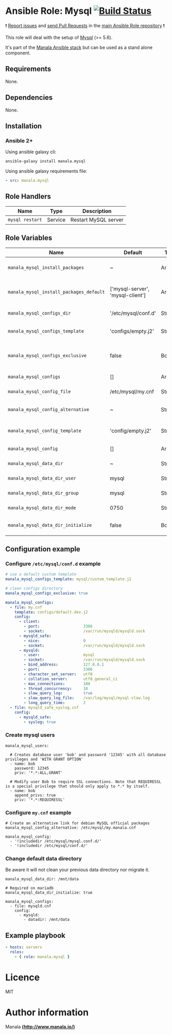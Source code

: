 # Ansible Role: Mysql [![Build Status](https://travis-ci.org/manala/ansible-role-mysql.svg?branch=master)](https://travis-ci.org/manala/ansible-role-mysql)

:exclamation: [Report issues](https://github.com/manala/ansible-roles/issues) and [send Pull Requests](https://github.com/manala/ansible-roles/pulls) in the [main Ansible Role repository](https://github.com/manala/ansible-roles) :exclamation:

This role will deal with the setup of [Mysql](https://www.mysql.com/) (>= 5.6).

It's part of the [Manala Ansible stack](http://www.manala.io) but can be used as a stand alone component.

## Requirements

None.

## Dependencies

None.

## Installation

### Ansible 2+

Using ansible galaxy cli:

```bash
ansible-galaxy install manala.mysql
```

Using ansible galaxy requirements file:

```yaml
- src: manala.mysql
```

## Role Handlers

| Name            | Type    | Description          |
| --------------- | ------- | -------------------- |
| `mysql restart` | Service | Restart MySQL server |

## Role Variables

| Name                                    | Default                          | Type    | Description                                            |
| --------------------------------------- | -------------------------------- | ------- | ------------------------------------------------------ |
| `manala_mysql_install_packages`         | ~                                | Array   | Dependency packages to install                         |
| `manala_mysql_install_packages_default` | ['mysql-server', 'mysql-client'] | Array   | Default dependency packages to install                 |
| `manala_mysql_configs_dir`              | '/etc/mysql/conf.d'              | String  | Configurations directory path                          |
| `manala_mysql_configs_template`         | 'configs/empty.j2'               | String  | Default configuration template path                    |
| `manala_mysql_configs_exclusive`        | false                            | Boolean | Whether to remove all other non-specified config files |
| `manala_mysql_configs`                  | []                               | Array   | Configurations files                                   |
| `manala_mysql_config_file`              | /etc/mysql/my.cnf                | String  | Configuration file path                                |
| `manala_mysql_config_alternative`       | ~                                | String  | Setup an alternative link on configuration file        |
| `manala_mysql_config_template`          | 'config/empty.j2'                | String  | Default configuration template path                    |
| `manala_mysql_config`                   | []                               | Array   | Configuration directives                               |
| `manala_mysql_data_dir`                 | ~                                | String  | Data directory path to create                          |
| `manala_mysql_data_dir_user`            | mysql                            | String  | Data directory owner                                   |
| `manala_mysql_data_dir_group`           | mysql                            | String  | Data directory group                                   |
| `manala_mysql_data_dir_mode`            | 0750                             | String  | Data directory mode                                    |
| `manala_mysql_data_dir_initialize`      | false                            | Boolean | Initialize data directory with `mysqld_install_db`     |

## Configuration example

### Configure `/etc/mysql/conf.d` example

```yaml
# use a default custom template
manala_mysql_configs_template: mysql/custom_template.j2

# clean configs directory
manala_mysql_configs_exclusive: true

manala_mysql_configs:
  - file: my.cnf
    template: configs/default.dev.j2
    config:
      - client:
        - port:                   3306
        - socket:                 /var/run/mysqld/mysqld.sock
      - mysqld_safe:
        - nice:                   0
        - socket:                 /var/run/mysqld/mysqld.sock
      - mysqld:
        - user:                   mysql
        - socket:                 /var/run/mysqld/mysqld.sock
        - bind_address:           127.0.0.1
        - port:                   3306
        - character_set_server:   utf8
        - collation_server:       utf8_general_ci
        - max_connections:        100
        - thread_concurrency:     10
        - slow_query_log:         true
        - slow_query_log_file:    /var/log/mysql/mysql-slow.log
        - long_query_time:        2
  - file: mysqld_safe_syslog.cnf
    config:
      - mysqld_safe:
        - syslog: true
```

### Create mysql users

```
manala_mysql_users:

  # Creates database user 'bob' and password '12345' with all database privileges and 'WITH GRANT OPTION'
  - name: bob
    password: 12345
    priv: '*.*:ALL,GRANT'

  # Modify user Bob to require SSL connections. Note that REQUIRESSL is a special privilege that should only apply to *.* by itself.
  - name: bob
    append_privs: true
    priv: '*.*:REQUIRESSL'
```

### Configure `my.cnf` example

```
# Create an alternative link for debian MySQL official packages
manala_mysql_config_alternative: /etc/mysql/my.manala.cnf

manala_mysql_config:
  - '!includedir /etc/mysql/mysql.conf.d/'
  - '!includedir /etc/mysql/conf.d/'
```

### Change default data directory

Be aware it will not clean your previous data directory nor migrate it.

```
manala_mysql_data_dir: /mnt/data

# Required on mariadb
manala_mysql_data_dir_initialize: true

manala_mysql_configs:
  - file: mysqld.cnf
    config:
      - mysqld:
        - datadir: /mnt/data
```

## Example playbook

```yaml
- hosts: servers
  roles:
    - { role: manala.mysql }
```

# Licence

MIT

# Author information

Manala [**(http://www.manala.io/)**](http://www.manala.io)
